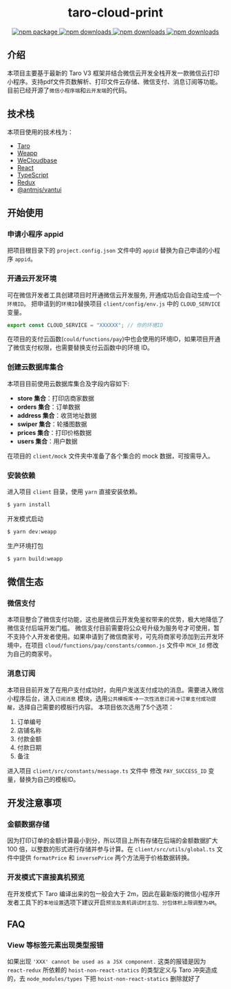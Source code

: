 <div align="center">
<h1>taro-cloud-print</h1>
   <a href="https://www.npmjs.com/package/diy-hooks">
      <img src="https://img.shields.io/npm/v/diy-hooks.svg" alt="npm package" />
   </a>
   <a href="https://www.npmjs.com/package/diy-hooks">
      <img src="https://img.shields.io/npm/dm/diy-hooks.svg" alt="npm downloads" />
   </a>
   <a href="https://www.npmjs.com/package/diy-hooks">
      <img src="https://img.shields.io/npm/l/diy-hooks.svg" alt="npm downloads" />
   </a>
   <a href="https://github.com/hzm0321/diy-hooks">
      <img src="https://img.shields.io/github/stars/hzm0321/diy-hooks?style=social" alt="npm downloads" />
   </a>
</div>

## 介绍

本项目主要基于最新的 Taro V3 框架并结合微信云开发全栈开发一款微信云打印小程序。支持pdf文件页数解析、打印文件云存储、微信支付、消息订阅等功能。目前已经开源了`微信小程序端`和`云开发端`的代码。

## 技术栈

本项目使用的技术栈为：

- [Taro](https://nervjs.github.io/taro/)
- [Weapp](https://developers.weixin.qq.com/miniprogram/dev/framework/)
- [WeCloudbase](https://cloud.weixin.qq.com/cloudbase)
- [React](https://reactjs.org/)
- [TypeScript](https://www.typescriptlang.org/)
- [Redux](https://redux.js.org/)
- [@antmjs/vantui](https://antmjs.github.io/vantui/#/home)

## 开始使用

### 申请小程序 appid

把项目根目录下的 `project.config.json` 文件中的 `appid` 替换为自己申请的小程序 `appid`。

### 开通云开发环境

可在微信开发者工具创建项目时开通微信云开发服务, 开通成功后会自动生成一个`环境ID`。
把申请到的`环境ID`替换项目 `client/config/env.js` 中的 `CLOUD_SERVICE` 变量。

```javascript
export const CLOUD_SERVICE = "XXXXXX"; // 你的环境ID
```

在项目的支付云函数(`could/functions/pay`)中也会使用的环境ID，如果项目开通了微信支付权限，也需要替换支付云函数中的环境 ID。

### 创建云数据库集合

本项目目前使用云数据库集合及字段内容如下:

* **store 集合**：打印店商家数据
* **orders 集合**：订单数据
* **address 集合**：收货地址数据
* **swiper 集合**：轮播图数据
* **prices 集合**：打印价格数据
* **users 集合**：用户数据

在项目的 `client/mock` 文件夹中准备了各个集合的 mock 数据，可按需导入。

### 安装依赖
进入项目 `client` 目录，使用 `yarn` 直接安装依赖。

```bash
$ yarn install
```

开发模式启动
```bash
$ yarn dev:weapp
```

生产环境打包
```bash
$ yarn build:weapp
```

## 微信生态

### 微信支付

本项目整合了微信支付功能，这也是微信云开发免鉴权带来的优势，极大地降低了微信支付后端开发门槛。
微信支付目前需要将公众号升级为服务号才可使用，暂不支持个人开发者使用。如果申请到了微信商家号，可先将商家号添加到云开发环境中，在项目 `cloud/functions/pay/constants/common.js` 文件中 `MCH_Id` 修改为自己的商家号。

### 消息订阅

本项目目前开发了在用户支付成功时，向用户发送支付成功的消息。需要进入微信小程序后台，进入`订阅消息` 模块，选用`公共模板库`→`一次性消息订阅`→`订单支付成功提醒`，选择自己需要的模板行内容。
本项目依次选用了5个选项：

1. 订单编号
2. 店铺名称
3. 付款金额
4. 付款日期
5. 备注

进入项目 `client/src/constants/message.ts` 文件中 修改 `PAY_SUCCESS_ID` 变量，替换为自己的模板ID。

## 开发注意事项

### 金额数据存储

因为打印订单的金额计算最小到分，所以项目上所有存储在后端的金额数据扩大 100 倍，以整数的形式进行存储并参与计算。在 `client/src/utils/global.ts` 文件中提供 `formatPrice` 和 `inversePrice` 两个方法用于价格数据转换。

### 开发模式下直接真机预览
在开发模式下 Taro 编译出来的包一般会大于 2m，因此在最新版的微信小程序开发者工具下的`本地设置`选项下建议开启`预览及真机调试时主包、分包体积上限调整为4M`。

## FAQ

### View 等标签元素出现类型报错

如果出现 `'XXX' cannot be used as a JSX component.` 这类的报错是因为 `react-redux` 所依赖的 `hoist-non-react-statics` 的类型定义与 Taro 冲突造成的，去 `node_modules/types` 下把 `hoist-non-react-statics` 删除就好了






